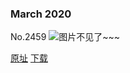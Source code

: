 ### March 2020
No.2459
![图片不见了~~~](https://imgs.xkcd.com/comics/march_2020.png)

[原址](https://xkcd.com//2459) [下载](https://imgs.xkcd.com/comics/march_2020.png)


